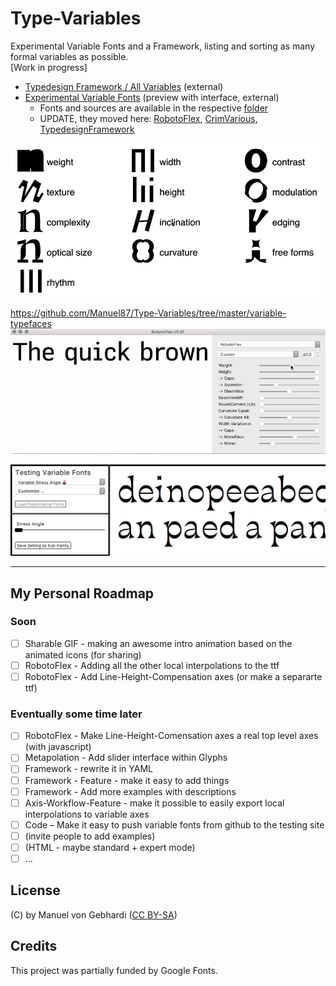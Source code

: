 # Type-Variables
Experimental Variable Fonts and a Framework, listing and sorting as many formal variables as possible.<br/>
[Work in progress]
- [Typedesign Framework / All Variables](http://vongebhardi.de/theory/typedesign-framework/) (external)
- [Experimental Variable Fonts](http:vongebhardi.de/variable-fonts/testing/) (preview with interface, external)
  - Fonts and sources are available in the respective [folder](https://github.com/Manuel87/Type-Variables/tree/master/variable-typefaces)
  - UPDATE, they moved here: [RobotoFlex](https://github.com/Manuel87/RobotoFlex/), [CrimVarious](https://github.com/Manuel87/CrimVarious/), [TypedesignFramework](https://github.com/Manuel87/TypedesignFramework)

<img src="variable-overview/media/type-variables.gif" width="600" alt="top level type variables"/>



https://github.com/Manuel87/Type-Variables/tree/master/variable-typefaces
![robotoflex preview](variable-typefaces/RobotoFlex/README_media/Preview.gif)

<img src="variable-typefaces/media/variablefonts_testing_interface_preview.png" width="600"/>

-------

## My Personal Roadmap

### Soon
- [ ] Sharable GIF - making an awesome intro animation based on the animated icons (for sharing)
- [ ] RobotoFlex - Adding all the other local interpolations to the ttf
- [ ] RobotoFlex - Add Line-Height-Compensation axes (or make a separarte ttf)

### Eventually some time later
- [ ] RobotoFlex - Make Line-Height-Comensation axes a real top level axes (with javascript)
- [ ] Metapolation - Add slider interface within Glyphs
- [ ] Framework - rewrite it in YAML
- [ ] Framework - Feature - make it easy to add things
- [ ] Framework - Add more examples with descriptions
- [ ] Axis-Workflow-Feature - make it possible to easily export local interpolations to variable axes
- [ ] Code – Make it easy to push variable fonts from github to the testing site
- [ ] (invite people to add examples)
- [ ] (HTML - maybe standard + expert mode)
- [ ] ...

## License
(C) by Manuel von Gebhardi ([CC BY-SA](https://creativecommons.org/licenses/by-sa/2.5/))

## Credits
This project was partially funded by Google Fonts.
